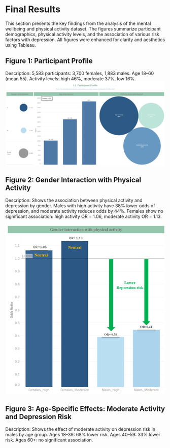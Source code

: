 # Final Results

This section presents the key findings from the analysis of the mental wellbeing and physical activity dataset. The figures summarize participant demographics, physical activity levels, and the association of various risk factors with depression. All figures were enhanced for clarity and aesthetics using Tableau.

## Figure 1: Participant Profile
Description:
5,583 participants: 3,700 females, 1,883 males. Age 18–60 (mean 55). Activity levels: high 46%, moderate 37%, low 16%.
![Participant Profile](participant_profile.png)

## Figure 2: Gender Interaction with Physical Activity

Description:
Shows the association between physical activity and depression by gender. Males with high activity have 38% lower odds of depression, and moderate activity reduces odds by 44%. Females show no significant association: high activity OR = 1.06, moderate activity OR = 1.13.

![Activity by gender](gender_interaction_with_physical_activity.png)

## Figure 3: Age-Specific Effects: Moderate Activity and Depression Risk

Description:
Shows the effect of moderate activity on depression risk in males by age group. Ages 18–39: 68% lower risk. Ages 40–59: 33% lower risk. Ages 60+: no significant association.
